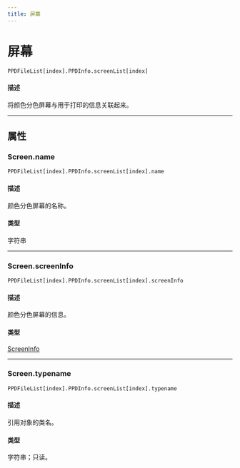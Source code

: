 ```yaml
---
title: 屏幕
---
```

# 屏幕

`PPDFileList[index].PPDInfo.screenList[index]`

#### 描述

将颜色分色屏幕与用于打印的信息关联起来。

---

## 属性

### Screen.name

`PPDFileList[index].PPDInfo.screenList[index].name`

#### 描述

颜色分色屏幕的名称。

#### 类型

字符串

---

### Screen.screenInfo

`PPDFileList[index].PPDInfo.screenList[index].screenInfo`

#### 描述

颜色分色屏幕的信息。

#### 类型

[ScreenInfo](.././ScreenInfo)

---

### Screen.typename

`PPDFileList[index].PPDInfo.screenList[index].typename`

#### 描述

引用对象的类名。

#### 类型

字符串；只读。